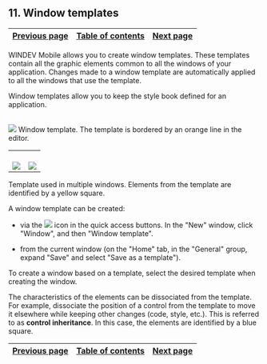 


## 11. Window templates
			



| [Previous page](../Concepts_WM/1410086897.md) | [Table of contents](../Concepts_WM/1410086964.md) | [Next page](../Concepts_WM/1410086899.md) |
| --- | --- | --- |



<a name="NOTE1"></a>
<a name="NOTE1_1"></a>
WINDEV Mobile allows you to create window templates. These templates contain all the graphic elements common to all the windows of your application.
Changes made to a window template are automatically applied to all the windows that use the template.

Window templates allow you to keep the style book defined for an application.

<br>![](https://doc.pcsoft.fr/en-US/images/image.awp?langid=3&name=P1_Mod%E8le%20fen%EAtre%201.gif&type=thumb)
Window template.
The template is bordered by an orange line in the editor.




|   |   |
| --- | --- |
| <br>![](https://doc.pcsoft.fr/en-US/images/image.awp?langid=3&name=P1_Mod%E8le%20fen%EAtre%202.gif&type=thumb)<br> | <br>![](https://doc.pcsoft.fr/en-US/images/image.awp?langid=3&name=P1_Mod%E8le%20fen%EAtre%203.gif&type=thumb)<br> |

Template used in multiple windows.
Elements from the template are identified by a yellow square.


A window template can be created:

- via the ![](https://doc.pcsoft.fr/en-US/images/image.awp?langid=3&name=P1_ICO_Cr%E9er_cpt.gif) icon in the quick access buttons. In the "New" window, click "Window", and then "Window template".

- from the current window (on the "Home" tab, in the "General" group, expand "Save" and select "Save as a template").




To create a window based on a template, select the desired template when creating the window.

The characteristics of the elements can be dissociated from the template. For example, dissociate the position of a control from the template to move it elsewhere while keeping other changes (code, style, etc.). This is referred to as **control inheritance**. In this case, the elements are identified by a blue square.

| [Previous page](../Concepts_WM/1410086897.md) | [Table of contents](../Concepts_WM/1410086964.md) | [Next page](../Concepts_WM/1410086899.md) |
| --- | --- | --- |




